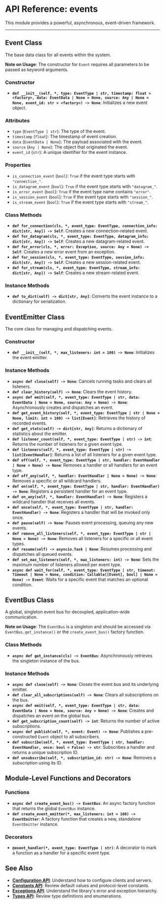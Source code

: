 # API Reference: events

This module provides a powerful, asynchronous, event-driven framework.

---

## Event Class

The base data class for all events within the system.

**Note on Usage**: The constructor for `Event` requires all parameters to be passed as keyword arguments.

### Constructor

- **`def __init__(self, *, type: EventType | str, timestamp: float = <factory>, data: EventData | None = None, source: Any | None = None, event_id: str = <factory>) -> None`**: Initializes a new event object.

### Attributes

- `type` (`EventType | str`): The type of the event.
- `timestamp` (`float`): The timestamp of event creation.
- `data` (`EventData | None`): The payload associated with the event.
- `source` (`Any | None`): The object that originated the event.
- `event_id` (`str`): A unique identifier for the event instance.

### Properties

- `is_connection_event` (`bool`): `True` if the event type starts with `"connection_"`.
- `is_datagram_event` (`bool`): `True` if the event type starts with `"datagram_"`.
- `is_error_event` (`bool`): `True` if the event type name contains `"error"`.
- `is_session_event` (`bool`): `True` if the event type starts with `"session_"`.
- `is_stream_event` (`bool`): `True` if the event type starts with `"stream_"`.

### Class Methods

- **`def for_connection(cls, *, event_type: EventType, connection_info: dict[str, Any]) -> Self`**: Creates a new connection-related event.
- **`def for_datagram(cls, *, event_type: EventType, datagram_info: dict[str, Any]) -> Self`**: Creates a new datagram-related event.
- **`def for_error(cls, *, error: Exception, source: Any = None) -> Self`**: Creates a new error event from an exception.
- **`def for_session(cls, *, event_type: EventType, session_info: dict[str, Any]) -> Self`**: Creates a new session-related event.
- **`def for_stream(cls, *, event_type: EventType, stream_info: dict[str, Any]) -> Self`**: Creates a new stream-related event.

### Instance Methods

- **`def to_dict(self) -> dict[str, Any]`**: Converts the event instance to a dictionary for serialization.

## EventEmitter Class

The core class for managing and dispatching events.

### Constructor

- **`def __init__(self, *, max_listeners: int = 100) -> None`**: Initializes the event emitter.

### Instance Methods

- **`async def close(self) -> None`**: Cancels running tasks and clears all listeners.
- **`def clear_history(self) -> None`**: Clears the event history.
- **`async def emit(self, *, event_type: EventType | str, data: EventData | None = None, source: Any = None) -> None`**: Asynchronously creates and dispatches an event.
- **`def get_event_history(self, *, event_type: EventType | str | None = None, limit: int = 100) -> list[Event]`**: Retrieves the history of recorded events.
- **`def get_stats(self) -> dict[str, Any]`**: Returns a dictionary of statistics about the emitter.
- **`def listener_count(self, *, event_type: EventType | str) -> int`**: Returns the number of listeners for a given event type.
- **`def listeners(self, *, event_type: EventType | str) -> list[EventHandler]`**: Returns a list of all listeners for a given event type.
- **`def off(self, *, event_type: EventType | str, handler: EventHandler | None = None) -> None`**: Removes a handler or all handlers for an event type.
- **`def off_any(self, *, handler: EventHandler | None = None) -> None`**: Removes a specific or all wildcard handlers.
- **`def on(self, *, event_type: EventType | str, handler: EventHandler) -> None`**: Registers a persistent handler for an event type.
- **`def on_any(self, *, handler: EventHandler) -> None`**: Registers a wildcard handler that receives all events.
- **`def once(self, *, event_type: EventType | str, handler: EventHandler) -> None`**: Registers a handler that will be invoked only once.
- **`def pause(self) -> None`**: Pauses event processing, queuing any new events.
- **`def remove_all_listeners(self, *, event_type: EventType | str | None = None) -> None`**: Removes all listeners for a specific or all event types.
- **`def resume(self) -> asyncio.Task | None`**: Resumes processing and dispatches all queued events.
- **`def set_max_listeners(self, *, max_listeners: int) -> None`**: Sets the maximum number of listeners allowed per event type.
- **`async def wait_for(self, *, event_type: EventType | str, timeout: Timeout | None = None, condition: Callable[[Event], bool] | None = None) -> Event`**: Waits for a specific event that matches an optional condition.

## EventBus Class

A global, singleton event bus for decoupled, application-wide communication.

**Note on Usage**: The `EventBus` is a singleton and should be accessed via `EventBus.get_instance()` or the `create_event_bus()` factory function.

### Class Methods

- **`async def get_instance(cls) -> EventBus`**: Asynchronously retrieves the singleton instance of the bus.

### Instance Methods

- **`async def close(self) -> None`**: Closes the event bus and its underlying emitter.
- **`def clear_all_subscriptions(self) -> None`**: Clears all subscriptions on the bus.
- **`async def emit(self, *, event_type: EventType | str, data: EventData | None = None, source: Any = None) -> None`**: Creates and dispatches an event on the global bus.
- **`def get_subscription_count(self) -> int`**: Returns the number of active subscriptions.
- **`async def publish(self, *, event: Event) -> None`**: Publishes a pre-constructed `Event` object to all subscribers.
- **`def subscribe(self, *, event_type: EventType | str, handler: EventHandler, once: bool = False) -> str`**: Subscribes a handler and returns a unique subscription ID.
- **`def unsubscribe(self, *, subscription_id: str) -> None`**: Removes a subscription using its ID.

## Module-Level Functions and Decorators

### Functions

- **`async def create_event_bus() -> EventBus`**: An async factory function that returns the global `EventBus` instance.
- **`def create_event_emitter(*, max_listeners: int = 100) -> EventEmitter`**: A factory function that creates a new, standalone `EventEmitter` instance.

### Decorators

- **`@event_handler(*, event_type: EventType | str)`**: A decorator to mark a function as a handler for a specific event type.

## See Also

- **[Configuration API](config.md)**: Understand how to configure clients and servers.
- **[Constants API](constants.md)**: Review default values and protocol-level constants.
- **[Exceptions API](exceptions.md)**: Understand the library's error and exception hierarchy.
- **[Types API](types.md)**: Review type definitions and enumerations.
